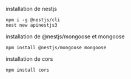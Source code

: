 installation de nestjs
```shell
npm i -g @nestjs/cli
nest new apinestjs3
```

installation de @nestjs/mongoose et mongoose
```shell
npm install @nestjs/mongoose mongoose
```

installation de cors
```shell
npm install cors
```